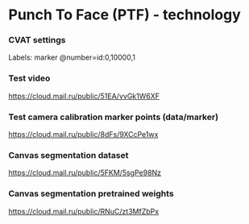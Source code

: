 # Punch To Face (PTF) - technology

### CVAT settings
Labels: marker @number=id:0,10000,1

### Test video
https://cloud.mail.ru/public/51EA/vvGk1W6XF

### Test camera calibration marker points (data/marker)
https://cloud.mail.ru/public/8dFs/9XCcPe1wx

### Canvas segmentation dataset
https://cloud.mail.ru/public/5FKM/5sgPe98Nz

### Canvas segmentation pretrained weights
https://cloud.mail.ru/public/RNuC/zt3MfZbPx
